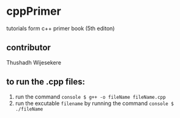# cppPrimer
tutorials form c++ primer book (5th editon)

## contributor
Thushadh Wijesekere

## to run the .cpp files:
1. run the command ``console $ g++ -o fileName fileName.cpp``
2. run the excutable ``filename`` by running the command ``console $ ./fileName``
